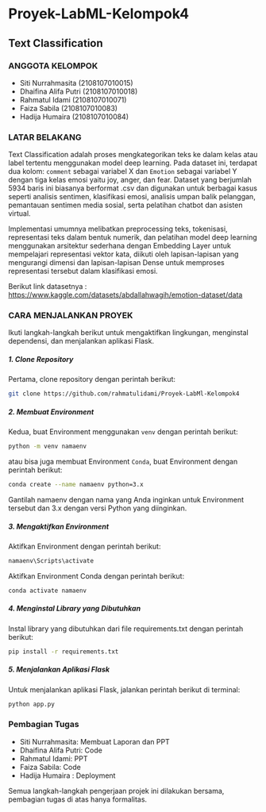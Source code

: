 # Proyek-LabML-Kelompok4
## Text Classification


### ANGGOTA KELOMPOK
  - Siti Nurrahmasita (2108107010015)
  - Dhaifina Alifa Putri (2108107010018)
  - Rahmatul Idami (2108107010071)
  - Faiza Sabila (2108107010083)
  - Hadija Humaira (2108107010084)
  
### LATAR BELAKANG
Text Classification adalah proses mengkategorikan teks ke dalam kelas atau label tertentu menggunakan model deep learning. Pada dataset ini, terdapat dua kolom: `comment` sebagai variabel X dan `Emotion` sebagai variabel Y dengan tiga kelas emosi yaitu joy, anger, dan fear. Dataset yang berjumlah 5934 baris ini biasanya berformat .csv dan digunakan untuk berbagai kasus seperti analisis sentimen, klasifikasi emosi, analisis umpan balik pelanggan, pemantauan sentimen media sosial, serta pelatihan chatbot dan asisten virtual. 

Implementasi umumnya melibatkan preprocessing teks, tokenisasi, representasi teks dalam bentuk numerik, dan pelatihan model deep learning menggunakan arsitektur sederhana dengan Embedding Layer untuk mempelajari representasi vektor kata, diikuti oleh lapisan-lapisan yang mengurangi dimensi dan lapisan-lapisan Dense untuk memproses representasi tersebut dalam klasifikasi emosi.

Berikut link datasetnya : https://www.kaggle.com/datasets/abdallahwagih/emotion-dataset/data

### CARA MENJALANKAN PROYEK

Ikuti langkah-langkah berikut untuk mengaktifkan lingkungan, menginstal dependensi, dan menjalankan aplikasi Flask.
##### 1. Clone Repository
Pertama, clone repository dengan perintah berikut:
```bash
git clone https://github.com/rahmatulidami/Proyek-LabMl-Kelompok4
```
##### 2. Membuat Environment
Kedua, buat Environment menggunakan `venv` dengan perintah berikut:
```bash
python -m venv namaenv
```
atau bisa juga membuat Environment `Conda`, buat Environment dengan perintah berikut:
```bash
conda create --name namaenv python=3.x
```
Gantilah namaenv dengan nama yang Anda inginkan untuk Environment tersebut dan 3.x dengan versi Python yang diinginkan.
##### 3. Mengaktifkan Environment
Aktifkan Environment dengan perintah berikut:
```bash
namaenv\Scripts\activate
```
Aktifkan Environment Conda dengan perintah berikut:
```bash
conda activate namaenv
```
##### 4. Menginstal Library yang Dibutuhkan
Instal library yang dibutuhkan dari file requirements.txt dengan perintah berikut:
```bash
pip install -r requirements.txt
```
##### 5. Menjalankan Aplikasi Flask
Untuk menjalankan aplikasi Flask, jalankan perintah berikut di terminal:
```bash
python app.py
```
### Pembagian Tugas
  - Siti Nurrahmasita: Membuat Laporan dan PPT
  - Dhaifina Alifa Putri: Code
  - Rahmatul Idami: PPT
  - Faiza Sabila: Code
  - Hadija Humaira : Deployment

Semua langkah-langkah pengerjaan projek ini dilakukan bersama, pembagian tugas di atas hanya formalitas.
